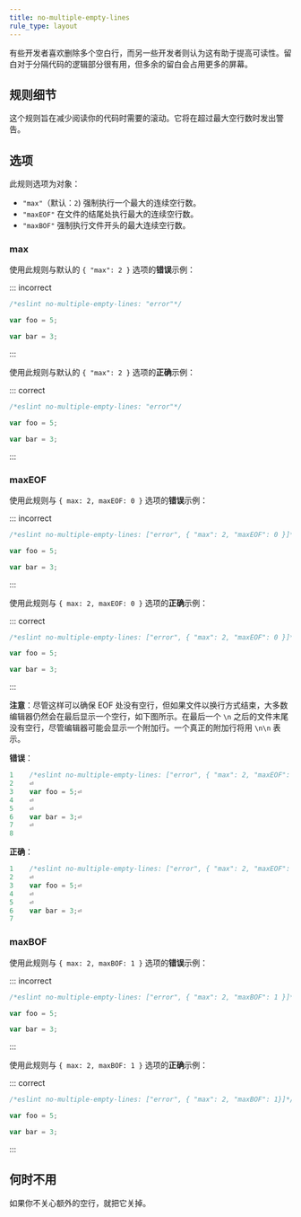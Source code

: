 ```yaml
---
title: no-multiple-empty-lines
rule_type: layout
---
```


有些开发者喜欢删除多个空白行，而另一些开发者则认为这有助于提高可读性。留白对于分隔代码的逻辑部分很有用，但多余的留白会占用更多的屏幕。

## 规则细节

这个规则旨在减少阅读你的代码时需要的滚动。它将在超过最大空行数时发出警告。

## 选项

此规则选项为对象：

* `"max"`（默认：`2`) 强制执行一个最大的连续空行数。
* `"maxEOF"` 在文件的结尾处执行最大的连续空行数。
* `"maxBOF"` 强制执行文件开头的最大连续空行数。

### max

使用此规则与默认的 `{ "max": 2 }` 选项的**错误**示例：

::: incorrect

```js
/*eslint no-multiple-empty-lines: "error"*/

var foo = 5;

var bar = 3;
```

:::

使用此规则与默认的 `{ "max": 2 }` 选项的**正确**示例：

::: correct

```js
/*eslint no-multiple-empty-lines: "error"*/

var foo = 5;

var bar = 3;
```

:::

### maxEOF

使用此规则与 `{ max: 2, maxEOF: 0 }` 选项的**错误**示例：

::: incorrect

```js
/*eslint no-multiple-empty-lines: ["error", { "max": 2, "maxEOF": 0 }]*/

var foo = 5;

var bar = 3;

```

:::

使用此规则与 `{ max: 2, maxEOF: 0 }` 选项的**正确**示例：

::: correct

```js
/*eslint no-multiple-empty-lines: ["error", { "max": 2, "maxEOF": 0 }]*/

var foo = 5;

var bar = 3;
```

:::

**注意**：尽管这样可以确保 EOF 处没有空行，但如果文件以换行方式结束，大多数编辑器仍然会在最后显示一个空行，如下图所示。在最后一个 `\n` 之后的文件末尾没有空行，尽管编辑器可能会显示一个附加行。一个真正的附加行将用 `\n\n` 表示。

**错误**：

```js
1    /*eslint no-multiple-empty-lines: ["error", { "max": 2, "maxEOF": 0 }]*/⏎
2    ⏎
3    var foo = 5;⏎
4    ⏎
5    ⏎
6    var bar = 3;⏎
7    ⏎
8
```

**正确**：

```js
1    /*eslint no-multiple-empty-lines: ["error", { "max": 2, "maxEOF": 0 }]*/⏎
2    ⏎
3    var foo = 5;⏎
4    ⏎
5    ⏎
6    var bar = 3;⏎
7
```

### maxBOF

使用此规则与 `{ max: 2, maxBOF: 1 }` 选项的**错误**示例：

::: incorrect

```js
/*eslint no-multiple-empty-lines: ["error", { "max": 2, "maxBOF": 1 }]*/

var foo = 5;

var bar = 3;
```

:::

使用此规则与 `{ max: 2, maxBOF: 1 }` 选项的**正确**示例：

::: correct

```js
/*eslint no-multiple-empty-lines: ["error", { "max": 2, "maxBOF": 1}]*/

var foo = 5;

var bar = 3;
```

:::

## 何时不用

如果你不关心额外的空行，就把它关掉。
